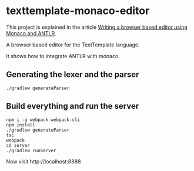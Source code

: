# texttemplate-monaco-editor

This project is explained in the article [Writing a browser based editor using Monaco and ANTLR](https://tomassetti.me/writing-a-browser-based-editor-using-monaco-and-antlr/).

A browser based editor for the TextTemplate language.

It shows how to integrate ANTLR with monaco.

## Generating the lexer and the parser

```
./gradlew generateParser
```

## Build everything and run the server

```
npm i -g webpack webpack-cli
npm install
./gradlew generateParser
tsc
webpack
cd server
./gradlew runServer
```

Now visit http://localhost:8888
